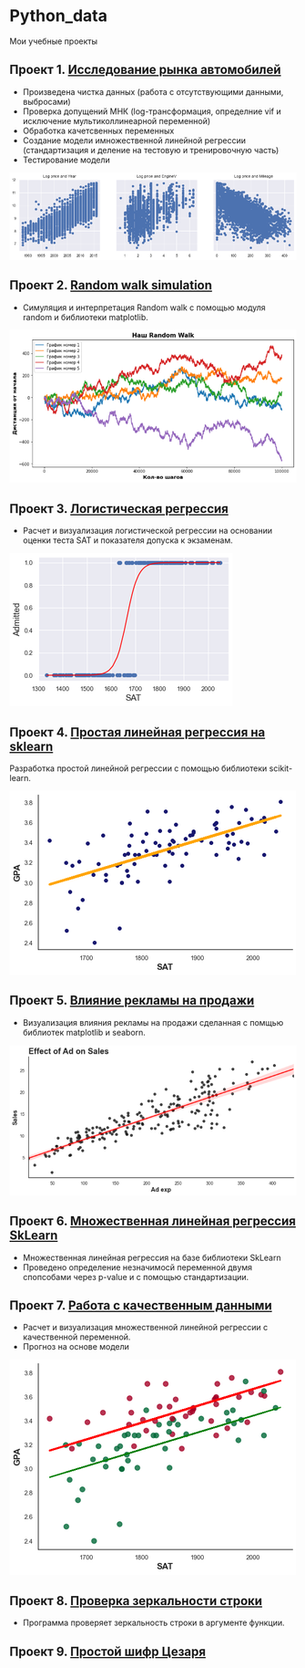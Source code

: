 # Python_data
Мои учебные проекты 

## Проект 1. [Исследование рынка автомобилей](https://github.com/arl9kin/Python_data/blob/master/ML/Practice.ipynb)
- Произведена чистка данных (работа с отсутствующими данными, выбросами)
- Проверка допущений МНК (log-трансформация, определние vif и исключение мультиколлинеарной переменной)
- Обработка качетсвенных переменных
- Создание модели имножественной линейной регрессии (стандартизация и деление на тестовую и тренировочную часть)
- Тестирование модели 

![alt text](https://github.com/arl9kin/Python_data/blob/master/images/auto.png)

## Проект 2. [Random walk simulation](https://github.com/arl9kin/Python_data/blob/master/Tasks/Simulating_a_random_walk.ipynb)
- Симуляция и интерпретация Random walk с помощью модуля random и библиотеки matplotlib.

![alt text](https://github.com/arl9kin/Python_data/blob/master/images/random_walk.png)


## Проект 3. [Логистическая регрессия](https://github.com/arl9kin/Python_data/blob/master/ML/Logistic.ipynb)

- Расчет и визуализация логистической регрессии на основании оценки теста SAT и показателя допуска к экзаменам.

![alt text](https://github.com/arl9kin/Python_data/blob/master/images/logit.png)

## Проект 4. [Простая линейная регрессия на sklearn](https://github.com/arl9kin/Python_data/blob/master/ML/SLR_sklearn.ipynb)

Разработка простой линейной регрессии с помощью библиотеки scikit-learn.

![alt text](https://github.com/arl9kin/Python_data/blob/master/images/skl.png)

## Проект 5. [Влияние рекламы на продажи](https://github.com/arl9kin/Python_data/blob/master/viz/scatter_with_trend.ipynb)

- Визуализация влияния рекламы на продажи сделанная с помщью библиотек matplotlib и seaborn. 

![alt text](https://github.com/arl9kin/Python_data/blob/master/images/trend1.png)

## Проект 6. [Множественная линейная регрессия SkLearn](https://github.com/arl9kin/Python_data/blob/master/ML/MLR_sklearn.ipynb)

- Множественная линейная регрессия на базе библиотеки SkLearn
- Проведено определение незначимосй переменной двумя спопсобами через p-value и с помощью стандартизации.
					
## Проект 7. [Работа с качественным данными](https://github.com/arl9kin/Python_data/blob/master/ML/categorical.ipynb)

- Расчет и визуализация множественной линейной регрессии с качественной переменной.
- Прогноз на основе модели

![alt text](https://github.com/arl9kin/Python_data/blob/master/images/cat.png)
			

## Проект 8. [Проверка зеркальности строки](https://github.com/arl9kin/Python_data/blob/master/Tasks/Mirror_string.ipynb)

- Программа проверяет зеркальность строки в аргументе функции. 
					
## Проект 9. [Простой шифр Цезаря](https://github.com/arl9kin/Python_data/blob/master/Tasks/CAESAR%20CHIPHER.ipynb)

